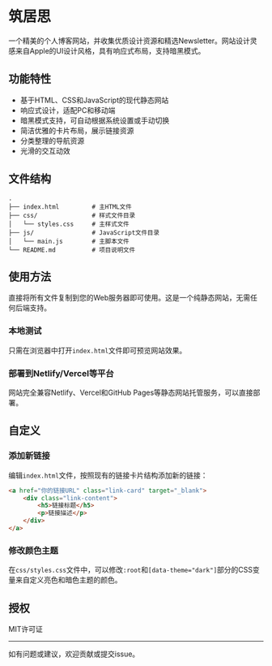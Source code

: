 # 筑居思

一个精美的个人博客网站，并收集优质设计资源和精选Newsletter。网站设计灵感来自Apple的UI设计风格，具有响应式布局，支持暗黑模式。

## 功能特性

- 基于HTML、CSS和JavaScript的现代静态网站
- 响应式设计，适配PC和移动端
- 暗黑模式支持，可自动根据系统设置或手动切换
- 简洁优雅的卡片布局，展示链接资源
- 分类整理的导航资源
- 光滑的交互动效

## 文件结构

```
.
├── index.html         # 主HTML文件
├── css/               # 样式文件目录
│   └── styles.css     # 主样式文件
├── js/                # JavaScript文件目录
│   └── main.js        # 主脚本文件
└── README.md          # 项目说明文件
```

## 使用方法

直接将所有文件复制到您的Web服务器即可使用。这是一个纯静态网站，无需任何后端支持。 

### 本地测试

只需在浏览器中打开`index.html`文件即可预览网站效果。

### 部署到Netlify/Vercel等平台

网站完全兼容Netlify、Vercel和GitHub Pages等静态网站托管服务，可以直接部署。

## 自定义

### 添加新链接

编辑`index.html`文件，按照现有的链接卡片结构添加新的链接：

```html
<a href="你的链接URL" class="link-card" target="_blank">
    <div class="link-content">
        <h5>链接标题</h5>
        <p>链接描述</p>
    </div>
</a>
```

### 修改颜色主题

在`css/styles.css`文件中，可以修改`:root`和`[data-theme="dark"]`部分的CSS变量来自定义亮色和暗色主题的颜色。

## 授权

MIT许可证

---

如有问题或建议，欢迎贡献或提交issue。 
